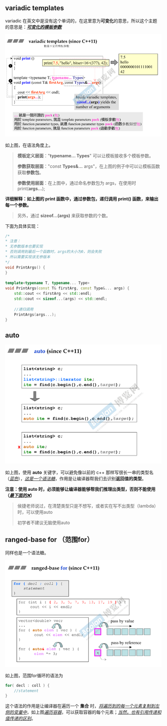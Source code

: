 ## variadic templates

variadic 在英文中是没有这个单词的，在这里意为**可变化**的意思，所以这个主题的意思是：<u>***可变化的模板参数***</u>

![1679463272540](image/1679463272540.png)

如上图，在语法角度上。

> **模板定义层面**："**typename... Types**" 可以让模板接收多个模板参数。
>
> **参数获取层面**："const **Types&...** args"，在上图的例子中可以让模板函数获取**参数包**。
>
> **参数使用层面**：在上图中，通过命名参数包为 args，在使用时 print(**args...**); 

**详细解释：如上图的 print 函数中，通过参数包，递归调用 print() 函数，来输出每一个参数。**

> 另外，通过 **sizeof...(args)** 来获取参数的个数。

下面为具体实现：

```c++
/*
* 注意：
* 无参数版本也要实现
* 否则调用到最后一个函数时，args的大小为0，则会失败
* 所以需要实现该无参版本
*/
void PrintArgs() {
}

template<typename T, typename... Type>
void PrintArgs(const T& firstArg, const Type&... args) {
	std::cout << firstArg << std::endl;
	std::cout << sizeof...(args) << std::endl;
    
    //递归调用
	PrintArgs(args...);
}
```

## auto

![1679464265955](image/1679464265955.png)

如上图，使用 **auto** 关键字，可以避免像以前的 c++ 那样写很长一串的类型名（<u>*蓝色*</u>），<u>*这是一个语法糖*</u>，作用是让编译器帮我们去识别**返回值的类型**。

**注意：使用 auto 时，必须能够让编译器能够帮我们推理出类型，否则不能使用（<u>*最下面的❌*</u>）**

> 侯捷老师说过，在清楚类型只是不想写，或者实在写不出类型（lambda）时，可以使用auto
>
> 初学者不建议无脑使用auto

## ranged-base for （范围for）

同样也是一个语法糖。

![1679464573034](image/1679464573034.png)

如上图，范围for循环的语法为

```C++
for( decl : coll ) {
    //statement
}
```

这个语法的作用是让编译器在遍历一个 **集合** 时，<u>*将遍历到的每一个元素复制到左侧的变量中*</u>，如上图<u>*遍历容器*</u>，可以获取容器的每个元素；<u>*当然，也有引用传递和值传递的区别*</u>。